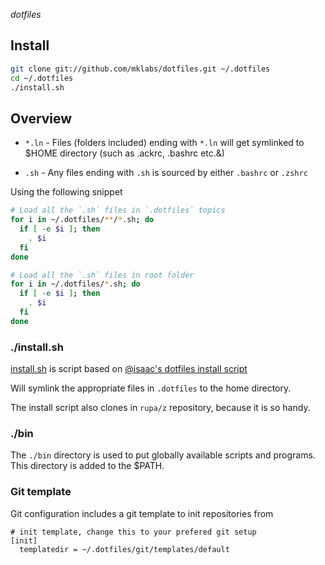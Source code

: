 *dotfiles*

## Install

```sh
git clone git://github.com/mklabs/dotfiles.git ~/.dotfiles
cd ~/.dotfiles
./install.sh
```

## Overview

- `*.ln` - Files (folders included) ending with `*.ln` will get symlinked to $HOME directory (such as .ackrc, .bashrc etc.&)

- `.sh` - Any files ending with `.sh` is sourced by either `.bashrc` or `.zshrc`

Using the following snippet

```sh
# Load all the `.sh` files in `.dotfiles` topics
for i in ~/.dotfiles/**/*.sh; do
  if [ -e $i ]; then
    . $i
  fi
done

# Load all the `.sh` files in root folder
for i in ~/.dotfiles/*.sh; do
  if [ -e $i ]; then
    . $i
  fi
done
```
### ./install.sh

[install.sh](./install.sh) is script based on [@isaac's dotfiles install script](https://github.com/isaacs/dotfiles/blob/master/install.sh)

Will symlink the appropriate files in `.dotfiles` to the home directory.

The install script also clones in `rupa/z` repository, because it is so handy.

### ./bin

The `./bin` directory is used to put globally available scripts and programs. This directory is added to the $PATH.

### Git template

Git configuration includes a git template to init repositories from

    # init template, change this to your prefered git setup
    [init]
      templatedir = ~/.dotfiles/git/templates/default
